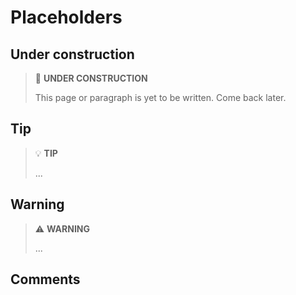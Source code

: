 # Placeholders

## Under construction

> 🚧 **UNDER CONSTRUCTION**
>
> This page or paragraph is yet to be written. Come back later.

## Tip

> 💡 **TIP**
>
> ...

## Warning

> ⚠ **WARNING**
>
> ...

## Comments

[//]: # (TODO: Move to the upper level)
